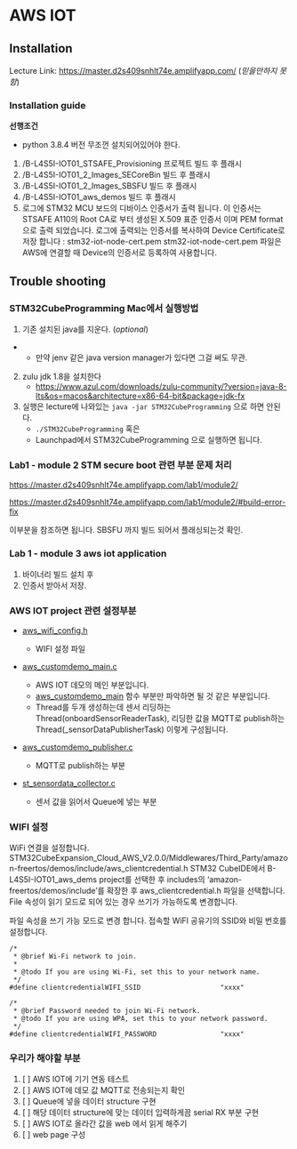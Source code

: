 # AWS IOT

## Installation

Lecture Link: https://master.d2s409snhlt74e.amplifyapp.com/  (<i>믿을만하지 못함</i>)

### Installation guide

**선행조건**

* python 3.8.4 버전 무조껀 설치되어있어야 한다.

1. /B-L4S5I-IOT01_STSAFE_Provisioning 프로젝트 빌드 후 플래시
2. /B-L4S5I-IOT01_2_Images_SECoreBin 빌드 후 플래시
3. /B-L4S5I-IOT01_2_Images_SBSFU 빌드 후 플래시
4. /B-L4S5I-IOT01_aws_demos 빌드 후 플래시
5. 로그에 STM32 MCU 보드의 디바이스 인증서가 출력 됩니다.
이 인증서는 STSAFE A110의 Root CA로 부터 생성된 X.509 표준 인증서 이며 PEM format으로 출력 되었습니다.
로그에 출력되는 인증서를 복사하여 Device Certificate로 저장 합니다 : stm32-iot-node-cert.pem
stm32-iot-node-cert.pem 파일은 AWS에 연결할 때 Device의 인증서로 등록하여 사용합니다.


## Trouble shooting

### STM32CubeProgramming Mac에서 실행방법

1. 기존 설치된 java를 지운다. (<i>optional</i>)
  *  *  만약 jenv 같은 java version manager가 있다면 그걸 써도 무관.
2. zulu jdk 1.8을 설치한다
   * https://www.azul.com/downloads/zulu-community/?version=java-8-lts&os=macos&architecture=x86-64-bit&package=jdk-fx
3. 실행은 lecture에 나와있는 ```java -jar STM32CubeProgramming``` 으로 하면 안된다.
   * ```./STM32CubeProgramming``` 혹은
   * Launchpad에서 STM32CubeProgramming 으로 실행하면 됩니다.
   
### Lab1 - module 2 STM secure boot 관련 부분 문제 처리

https://master.d2s409snhlt74e.amplifyapp.com/lab1/module2/

https://master.d2s409snhlt74e.amplifyapp.com/lab1/module2/#build-error-fix

이부분을 참조하면 됩니다. SBSFU 까지 빌드 되어서 플래싱되는것 확인.


### Lab 1 - module 3 aws iot application

1. 바이너리 빌드 설치 후
2. 인증서 받아서 저장.

### AWS IOT project 관련 설정부분

* [aws_wifi_config.h](https://github.com/jaydenchoe/SabAI/blob/main/aws_iot/STM32CubeExpansion_Cloud_AWS_V2.0.0/Projects/B-L4S5I-IOT01A/Applications/Cloud/aws_demos/config_files/aws_wifi_config.h)
  * WIFI 설정 파일


* [aws_customdemo_main.c](https://github.com/jaydenchoe/SabAI/blob/main/aws_iot/STM32CubeExpansion_Cloud_AWS_V2.0.0/Projects/B-L4S5I-IOT01A/Applications/Cloud/aws_demos/Src/aws_customdemo_main.c)
  * AWS IOT 데모의 메인 부분입니다.
  * [aws_customdemo_main](https://github.com/jaydenchoe/SabAI/blob/daa75e09d48e921298ab7970bf5439b6b133a350/aws_iot/STM32CubeExpansion_Cloud_AWS_V2.0.0/Projects/B-L4S5I-IOT01A/Applications/Cloud/aws_demos/Src/aws_customdemo_main.c#L66) 함수 부분만 파악하면 될 것 같은 부분입니다.
  * Thread를 두개 생성하는데 센서 리딩하는 Thread(onboardSensorReaderTask), 리딩한 값을 MQTT로 publish하는 Thread(_sensorDataPublisherTask) 이렇게 구성됩니다.

* [aws_customdemo_publisher.c](https://github.com/jaydenchoe/SabAI/blob/main/aws_iot/STM32CubeExpansion_Cloud_AWS_V2.0.0/Projects/B-L4S5I-IOT01A/Applications/Cloud/aws_demos/Src/aws_customdemo_publisher.c)
  * MQTT로 publish하는 부분

* [st_sensordata_collector.c](https://github.com/jaydenchoe/SabAI/blob/main/aws_iot/STM32CubeExpansion_Cloud_AWS_V2.0.0/Projects/B-L4S5I-IOT01A/Applications/Cloud/aws_demos/Src/st_sensordata_collector.c)
  * 센서 값을 읽어서 Queue에 넣는 부분
 
### WIFI 설정 ###

WiFi 연결을 설정합니다.
STM32CubeExpansion_Cloud_AWS_V2.0.0/Middlewares/Third_Party/amazon-freertos/demos/include/aws_clientcredential.h
STM32 CubeIDE에서 B-L4S5I-IOT01_aws_dems project를 선택한 후 includes의 ‘amazon-freertos/demos/include’를 확장한 후 aws_clientcredential.h 파일을 선택합니다.
File 속성이 읽기 모드로 되어 있는 경우 쓰기가 가능하도록 변경합니다.

파일 속성을 쓰기 가능 모드로 변경 합니다.
접속할 WiFI 공유기의 SSID와 비밀 번호를 설정합니다.

```
/*
 * @brief Wi-Fi network to join.
 *
 * @todo If you are using Wi-Fi, set this to your network name.
 */
#define clientcredentialWIFI_SSID                    "xxxx"

/*
 * @brief Password needed to join Wi-Fi network.
 * @todo If you are using WPA, set this to your network password.
 */
#define clientcredentialWIFI_PASSWORD                "xxxx"
```
  
### 우리가 해야할 부분

1. [ ] AWS IOT에 기기 연동 테스트
2. [ ] AWS IOT에 데모 값 MQTT로 전송되는지 확인
3. [ ] Queue에 넣을 데이터 structure 구현
4. [ ] 해당 데이터 structure에 맞는 데이터 입력하게끔 serial RX 부분 구현
5. [ ] AWS IOT로 올라간 값을 web 에서 읽게 해주기
6. [ ] web page 구성
